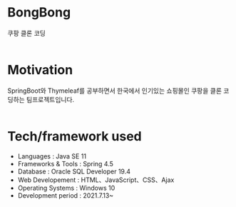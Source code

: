 # BongBong
쿠팡 클론 코딩
<br>
<br>
# Motivation
SpringBoot와 Thymeleaf를 공부하면서 한국에서 인기있는 쇼핑몰인 쿠팡을 클론 코딩하는 팀프로젝트입니다.
<br>
<br>
# Tech/framework used
- Languages          : Java SE 11
- Frameworks & Tools : Spring 4.5
- Database           : Oracle SQL Developer 19.4
- Web Developement   : HTML、JavaScript、CSS、Ajax
- Operating Systems  : Windows 10
- Development period : 2021.7.13~
<br>
<br>

